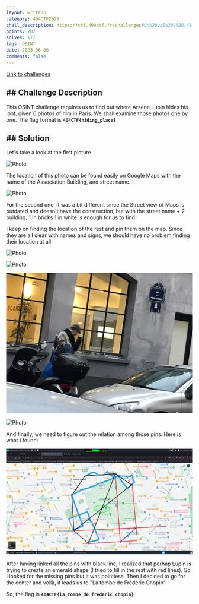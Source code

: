 ```yaml
---
layout: writeup
category: 404CTF2023
chall_description: https://ctf.404ctf.fr/challenges#Un%20vol%20?%20-41
points: 787
solves: 177
tags: OSINT
date: 2023-06-06
comments: false
---
```


[Link to challenges](https://ctf.404ctf.fr/challenges#Un%20vol%20?%20-41)

## ## Challenge Description

This OSINT challenge requires us to find out where Arsène Lupin hides his loot, given 6 photos of him in Paris. We shall examine those photos one by one. The flag format is **`404CTF{hiding_place}`**

## ## Solution

Let's take a look at the first picture

![Photo](../../../assets/CTFs/404CTF2023/Arsene_01.png)

The location of this photo can be found easily on Google Maps with the name of the Association Building, and street name. 

![Photo](../../../assets/CTFs/404CTF2023/Arsene_02.png)

For the second one, it was a bit different since the Street view of Maps is outdated and doesn't have the construction, but with the street name + 2 building, 1 in bricks 1 in white is enough for us to find.

I keep on finding the location of the rest and pin them on the map. Since they are all clear with names and signs, we should have no problem finding their location at all.

![Photo](../../../assets/CTFs/404CTF2023/Arsene_03.png)

![Photo](../../../assets/CTFs/404CTF2023/Arsene_04.png)

![Photo](../../../assets/CTFs/404CTF2023/Arsene_05.png)

![Photo](../../../assets/CTFs/404CTF2023/Arsene_06.png)

And finally, we need to figure out the relation among those pins. Here is what I found:

![Photo](../../../assets/CTFs/404CTF2023/mapsreal.png)

After having linked all the pins with black line, I realized that perhap Lupin is trying to create an emerald shape (I tried to fill in the rest with red lines). So I looked for the missing pins but it was pointless. Then I decided to go for the center and voilà, it leads us to "La tombe de Frédéric Chopin" 

So, the flag is **`404CTF{la_tombe_de_frederic_chopin}`**
